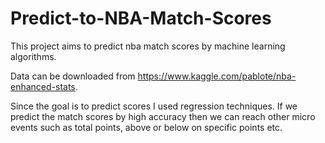 # Predict-to-NBA-Match-Scores

This project aims to predict nba match scores by machine learning algorithms.

Data can be downloaded from https://www.kaggle.com/pablote/nba-enhanced-stats.

Since the goal is to predict scores I used regression techniques. If we predict the match scores by high accuracy then we can reach other micro events
such as total points, above or below on specific points etc.

